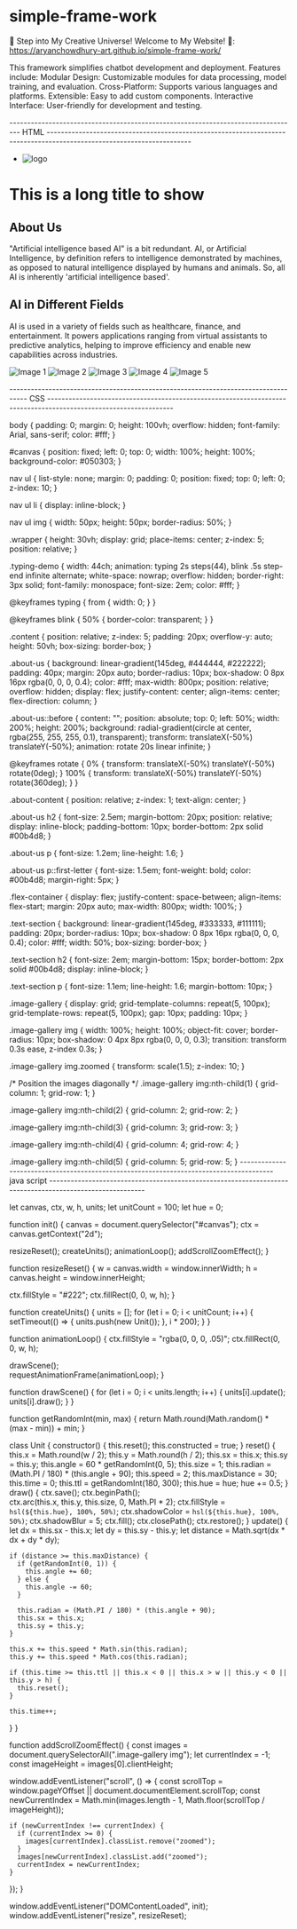 # simple-frame-work

🌟 Step into My Creative Universe! Welcome to My Website! 🌟:        https://aryanchowdhury-art.github.io/simple-frame-work/


This framework simplifies chatbot development and deployment. Features include:  Modular Design: Customizable modules for data processing, model training, and evaluation. Cross-Platform: Supports various languages and platforms. Extensible: Easy to add custom components. Interactive Interface: User-friendly for development and testing.

--------------------------------------------------------------------------------- HTML ----------------------------------------------------------------------------------------------------------------------

<!DOCTYPE html>
<html lang="en">
<head>
  <meta charset="UTF-8">
  <meta name="viewport" content="width=device-width, initial-scale=1.0">
  <title>oscowl projects</title>
  <link rel="stylesheet" href="index.css">
</head>
<body>
  <canvas id="canvas"></canvas>
  <nav>
    <ul>
      <li><img class="logo" src="oscowl_logo.jpg" alt="logo"></li>
    </ul>
  </nav>
  <div class="wrapper">
    <div class="typing-demo">
      <h1>This is a long title to show</h1>
    </div>
  </div>
  <section class="content">
    <article class="about-us">
      <section class="about-content">
        <h2>About Us</h2>
        <p>"Artificial intelligence based AI" is a bit redundant. AI, or Artificial Intelligence, by definition refers to intelligence demonstrated by machines, as opposed to natural intelligence displayed by humans and animals. So, all AI is inherently 'artificial intelligence based'.</p>
      </section>
    </article>
    <div class="flex-container">
      <section class="text-section">
        <h2>AI in Different Fields</h2>
        <p>AI is used in a variety of fields such as healthcare, finance, and entertainment. It powers applications ranging from virtual assistants to predictive analytics, helping to improve efficiency and enable new capabilities across industries.</p>
      </section>
      <section class="image-gallery">
        <img src="images/a.jpg" alt="Image 1">
        <img src="images/b.jpg" alt="Image 2">
        <img src="images/c.jpg" alt="Image 3">
        <img src="images/d.jpg" alt="Image 4">
        <img src="images/e.jpg" alt="Image 5">
      </section>
    </div>
  </section>
  <script src="index.js"></script>
</body>
</html>



-----------------------------------------------------------------------------------   CSS    -----------------------------------------------------------------------------------------------------------------

body {
  padding: 0;
  margin: 0;
  height: 100vh;
  overflow: hidden;
  font-family: Arial, sans-serif;
  color: #fff;
}

#canvas {
  position: fixed;
  left: 0;
  top: 0;
  width: 100%;
  height: 100%;
  background-color: #050303;
}

nav ul {
  list-style: none;
  margin: 0;
  padding: 0;
  position: fixed;
  top: 0;
  left: 0;
  z-index: 10;
}

nav ul li {
  display: inline-block;
}

nav ul img {
  width: 50px;
  height: 50px;
  border-radius: 50%;
}

.wrapper {
  height: 30vh;
  display: grid;
  place-items: center;
  z-index: 5;
  position: relative;
}

.typing-demo {
  width: 44ch;
  animation: typing 2s steps(44), blink .5s step-end infinite alternate;
  white-space: nowrap;
  overflow: hidden;
  border-right: 3px solid;
  font-family: monospace;
  font-size: 2em;
  color: #fff;
}

@keyframes typing {
  from { width: 0; }
}

@keyframes blink {
  50% { border-color: transparent; }
}

.content {
  position: relative;
  z-index: 5;
  padding: 20px;
  overflow-y: auto;
  height: 50vh;
  box-sizing: border-box;
}

.about-us {
  background: linear-gradient(145deg, #444444, #222222);
  padding: 40px;
  margin: 20px auto;
  border-radius: 10px;
  box-shadow: 0 8px 16px rgba(0, 0, 0, 0.4);
  color: #fff;
  max-width: 800px;
  position: relative;
  overflow: hidden;
  display: flex;
  justify-content: center;
  align-items: center;
  flex-direction: column;
}

.about-us::before {
  content: "";
  position: absolute;
  top: 0;
  left: 50%;
  width: 200%;
  height: 200%;
  background: radial-gradient(circle at center, rgba(255, 255, 255, 0.1), transparent);
  transform: translateX(-50%) translateY(-50%);
  animation: rotate 20s linear infinite;
}

@keyframes rotate {
  0% {
    transform: translateX(-50%) translateY(-50%) rotate(0deg);
  }
  100% {
    transform: translateX(-50%) translateY(-50%) rotate(360deg);
  }
}

.about-content {
  position: relative;
  z-index: 1;
  text-align: center;
}

.about-us h2 {
  font-size: 2.5em;
  margin-bottom: 20px;
  position: relative;
  display: inline-block;
  padding-bottom: 10px;
  border-bottom: 2px solid #00b4d8;
}

.about-us p {
  font-size: 1.2em;
  line-height: 1.6;
}

.about-us p::first-letter {
  font-size: 1.5em;
  font-weight: bold;
  color: #00b4d8;
  margin-right: 5px;
}

.flex-container {
  display: flex;
  justify-content: space-between;
  align-items: flex-start;
  margin: 20px auto;
  max-width: 800px;
  width: 100%;
}

.text-section {
  background: linear-gradient(145deg, #333333, #111111);
  padding: 20px;
  border-radius: 10px;
  box-shadow: 0 8px 16px rgba(0, 0, 0, 0.4);
  color: #fff;
  width: 50%;
  box-sizing: border-box;
}

.text-section h2 {
  font-size: 2em;
  margin-bottom: 15px;
  border-bottom: 2px solid #00b4d8;
  display: inline-block;
}

.text-section p {
  font-size: 1.1em;
  line-height: 1.6;
  margin-bottom: 10px;
}

.image-gallery {
  display: grid;
  grid-template-columns: repeat(5, 100px);
  grid-template-rows: repeat(5, 100px);
  gap: 10px;
  padding: 10px;
}

.image-gallery img {
  width: 100%;
  height: 100%;
  object-fit: cover;
  border-radius: 10px;
  box-shadow: 0 4px 8px rgba(0, 0, 0, 0.3);
  transition: transform 0.3s ease, z-index 0.3s;
}

.image-gallery img.zoomed {
  transform: scale(1.5);
  z-index: 10;
}

/* Position the images diagonally */
.image-gallery img:nth-child(1) {
  grid-column: 1;
  grid-row: 1;
}

.image-gallery img:nth-child(2) {
  grid-column: 2;
  grid-row: 2;
}

.image-gallery img:nth-child(3) {
  grid-column: 3;
  grid-row: 3;
}

.image-gallery img:nth-child(4) {
  grid-column: 4;
  grid-row: 4;
}

.image-gallery img:nth-child(5) {
  grid-column: 5;
  grid-row: 5;
}
---------------------------------------------------------------------------------------  java script ---------------------------------------------------------------------------------------------------------


let canvas, ctx, w, h, units;
let unitCount = 100;
let hue = 0;

function init() {
  canvas = document.querySelector("#canvas");
  ctx = canvas.getContext("2d");

  resizeReset();
  createUnits();
  animationLoop();
  addScrollZoomEffect();
}

function resizeReset() {
  w = canvas.width = window.innerWidth;
  h = canvas.height = window.innerHeight;
  
  ctx.fillStyle = "#222";
  ctx.fillRect(0, 0, w, h);
}

function createUnits() {
  units = [];
  for (let i = 0; i < unitCount; i++) {
    setTimeout(() => {
      units.push(new Unit());
    }, i * 200);
  }
}

function animationLoop() {
  ctx.fillStyle = "rgba(0, 0, 0, .05)";
  ctx.fillRect(0, 0, w, h);

  drawScene();  
  requestAnimationFrame(animationLoop);
}

function drawScene() {
  for (let i = 0; i < units.length; i++) {
    units[i].update();
    units[i].draw();
  }
}

function getRandomInt(min, max) {
  return Math.round(Math.random() * (max - min)) + min;
}

class Unit {
  constructor() {
    this.reset();
    this.constructed = true;
  }
  reset() {
    this.x = Math.round(w / 2);
    this.y = Math.round(h / 2);
    this.sx = this.x;
    this.sy = this.y;
    this.angle = 60 * getRandomInt(0, 5);
    this.size = 1;
    this.radian = (Math.PI / 180) * (this.angle + 90);
    this.speed = 2;
    this.maxDistance = 30;
    this.time = 0;
    this.ttl = getRandomInt(180, 300);
    this.hue = hue;
    hue += 0.5;
  }
  draw() {
    ctx.save();
    ctx.beginPath();    
    ctx.arc(this.x, this.y, this.size, 0, Math.PI * 2);
    ctx.fillStyle = `hsl(${this.hue}, 100%, 50%)`;
    ctx.shadowColor = `hsl(${this.hue}, 100%, 50%)`;
    ctx.shadowBlur = 5;
    ctx.fill();
    ctx.closePath();
    ctx.restore();
  }
  update() {
    let dx = this.sx - this.x;
    let dy = this.sy - this.y;
    let distance = Math.sqrt(dx * dx + dy * dy);

    if (distance >= this.maxDistance) {
      if (getRandomInt(0, 1)) {
        this.angle += 60;
      } else {
        this.angle -= 60;
      }

      this.radian = (Math.PI / 180) * (this.angle + 90);
      this.sx = this.x;
      this.sy = this.y; 
    }

    this.x += this.speed * Math.sin(this.radian);
    this.y += this.speed * Math.cos(this.radian);
    
    if (this.time >= this.ttl || this.x < 0 || this.x > w || this.y < 0 || this.y > h) {
      this.reset();
    }

    this.time++;
  }
}

function addScrollZoomEffect() {
  const images = document.querySelectorAll(".image-gallery img");
  let currentIndex = -1;
  const imageHeight = images[0].clientHeight;
  
  window.addEventListener("scroll", () => {
    const scrollTop = window.pageYOffset || document.documentElement.scrollTop;
    const newCurrentIndex = Math.min(images.length - 1, Math.floor(scrollTop / imageHeight));

    if (newCurrentIndex !== currentIndex) {
      if (currentIndex >= 0) {
        images[currentIndex].classList.remove("zoomed");
      }
      images[newCurrentIndex].classList.add("zoomed");
      currentIndex = newCurrentIndex;
    }
  });
}

window.addEventListener("DOMContentLoaded", init);
window.addEventListener("resize", resizeReset);
